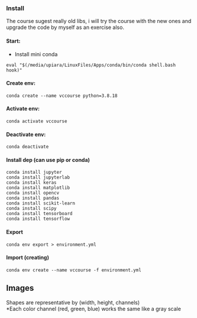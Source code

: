 ### Install

The course sugest really old libs, i will try the course with the new ones and upgrade the code by myself as an exercise also.

#### Start: 
- Install mini conda   
```
eval "$(/media/upiara/LinuxFiles/Apps/conda/bin/conda shell.bash hook)"
```

#### Create env:
```
conda create --name vccourse python=3.8.18
```

#### Activate env:
```
conda activate vccourse
```

#### Deactivate env:
```
conda deactivate
```

#### Install dep (can use pip or conda)
```
conda install jupyter
conda install jupyterlab
conda install keras
conda install matplotlib
conda install opencv
conda install pandas
conda install scikit-learn
conda install scipy
conda install tensorboard
conda install tensorflow
```

#### Export
```
conda env export > environment.yml
```

#### Import (creating)
```
conda env create --name vccourse -f environment.yml
```

## Images

Shapes are representative by (width, height, channels)  
*Each color channel (red, green, blue) works the same like a gray scale  